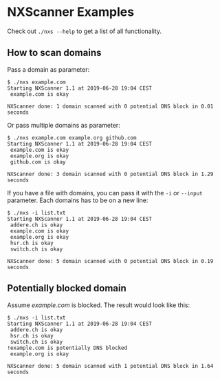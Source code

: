 # NXScanner Examples

Check out `./nxs --help` to get a list of all functionality.

## How to scan domains

Pass a domain as parameter:

    $ ./nxs example.com
    Starting NXScanner 1.1 at 2019-06-28 19:04 CEST
     example.com is okay
    
    NXScanner done: 1 domain scanned with 0 potential DNS block in 0.01 seconds


Or pass multiple domains as parameter:

    $ ./nxs example.com example.org github.com
    Starting NXScanner 1.1 at 2019-06-28 19:04 CEST
     example.com is okay
     example.org is okay
     github.com is okay
    
    NXScanner done: 3 domain scanned with 0 potential DNS block in 1.29 seconds


If you have a file with domains, you can pass it with the `-i` or `--input` parameter. Each domains has to be on a new line:

    $ ./nxs -i list.txt 
    Starting NXScanner 1.1 at 2019-06-28 19:04 CEST
     addere.ch is okay
     example.com is okay
     example.org is okay
     hsr.ch is okay
     switch.ch is okay
    
    NXScanner done: 5 domain scanned with 0 potential DNS block in 0.19 seconds


## Potentially blocked domain

Assume _example.com_ is blocked. The result would look like this:

    $ ./nxs -i list.txt 
    Starting NXScanner 1.1 at 2019-06-28 19:04 CEST
     addere.ch is okay
     hsr.ch is okay
     switch.ch is okay
    !example.com is potentially DNS blocked
     example.org is okay
    
    NXScanner done: 5 domain scanned with 1 potential DNS block in 1.64 seconds

